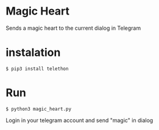 # Magic Heart
Sends a magic heart to the current dialog in Telegram

# instalation
```
$ pip3 install telethon
```

# Run
```
$ python3 magic_heart.py
```
Login in your telegram account and send "magic" in dialog
